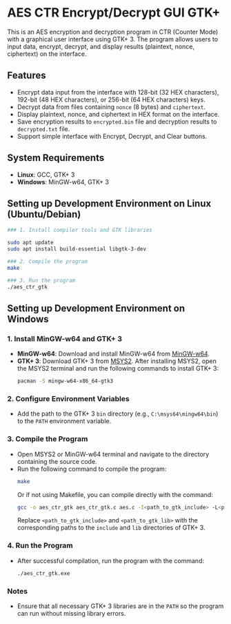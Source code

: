 # AES CTR Encrypt/Decrypt GUI GTK+

This is an AES encryption and decryption program in CTR (Counter Mode) with a graphical user interface using GTK+ 3. The program allows users to input data, encrypt, decrypt, and display results (plaintext, nonce, ciphertext) on the interface.

## Features
- Encrypt data input from the interface with 128-bit (32 HEX characters), 192-bit (48 HEX characters), or 256-bit (64 HEX characters) keys.
- Decrypt data from files containing `nonce` (8 bytes) and `ciphertext`.
- Display plaintext, nonce, and ciphertext in HEX format on the interface.
- Save encryption results to `encrypted.bin` file and decryption results to `decrypted.txt` file.
- Support simple interface with Encrypt, Decrypt, and Clear buttons.

## System Requirements
- **Linux**: GCC, GTK+ 3
- **Windows**: MinGW-w64, GTK+ 3

## Setting up Development Environment on Linux (Ubuntu/Debian)
```bash
### 1. Install compiler tools and GTK libraries

sudo apt update
sudo apt install build-essential libgtk-3-dev

### 2. Compile the program 
make

### 3. Run the program 
./aes_ctr_gtk

```

## Setting up Development Environment on Windows
### 1. Install MinGW-w64 and GTK+ 3
- **MinGW-w64**: Download and install MinGW-w64 from [MinGW-w64](https://www.mingw-w64.org/).
- **GTK+ 3**: Download GTK+ 3 from [MSYS2](https://www.msys2.org/). After installing MSYS2, open the MSYS2 terminal and run the following commands to install GTK+ 3:
  ```bash
  pacman -S mingw-w64-x86_64-gtk3
  ```

### 2. Configure Environment Variables
- Add the path to the GTK+ 3 `bin` directory (e.g., `C:\msys64\mingw64\bin`) to the `PATH` environment variable.

### 3. Compile the Program
- Open MSYS2 or MinGW-w64 terminal and navigate to the directory containing the source code.
- Run the following command to compile the program:
  ```bash
  make
  ```
  Or if not using Makefile, you can compile directly with the command:
  ```bash
  gcc -o aes_ctr_gtk aes_ctr_gtk.c aes.c -I<path_to_gtk_include> -L<path_to_gtk_lib> -lgtk-3 -lgobject-2.0 -lglib-2.0 -lgdk-3
  ```
  Replace `<path_to_gtk_include>` and `<path_to_gtk_lib>` with the corresponding paths to the `include` and `lib` directories of GTK+ 3.

### 4. Run the Program
- After successful compilation, run the program with the command:
  ```bash
  ./aes_ctr_gtk.exe
  ```

### Notes
- Ensure that all necessary GTK+ 3 libraries are in the `PATH` so the program can run without missing library errors.
